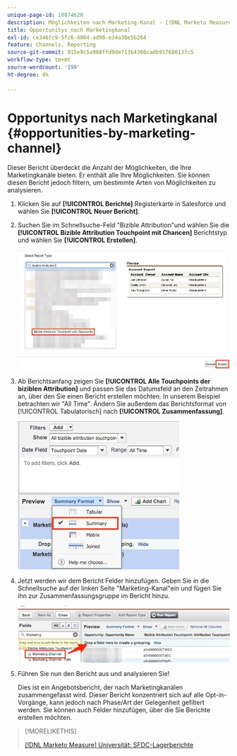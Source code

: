 ```yaml
---
unique-page-id: 18874628
description: Möglichkeiten nach Marketing-Kanal - [!DNL Marketo Measure]
title: Opportunitys nach Marketingkanal
exl-id: ce346fc9-5fc6-4004-ad90-e34a30e5b264
feature: Channels, Reporting
source-git-commit: 915e9c5a968ffd9de713b4308cadb91768613fc5
workflow-type: tm+mt
source-wordcount: '199'
ht-degree: 4%

---
```


# Opportunitys nach Marketingkanal {#opportunities-by-marketing-channel}

Dieser Bericht überdeckt die Anzahl der Möglichkeiten, die Ihre Marketingkanäle bieten. Er enthält alle Ihre Möglichkeiten. Sie können diesen Bericht jedoch filtern, um bestimmte Arten von Möglichkeiten zu analysieren.

1. Klicken Sie auf **[!UICONTROL Berichte]** Registerkarte in Salesforce und wählen Sie **[!UICONTROL Neuer Bericht]**.

1. Suchen Sie im Schnellsuche-Feld &quot;Bizible Attribution&quot;und wählen Sie die **[!UICONTROL Bizible Attribution Touchpoint mit Chancen]** Berichtstyp und wählen Sie **[!UICONTROL Erstellen]**.

   ![](assets/1-2.jpg)

1. Ab Berichtsanfang zeigen Sie **[!UICONTROL Alle Touchpoints der biziblen Attribution]** und passen Sie das Datumsfeld an den Zeitrahmen an, über den Sie einen Bericht erstellen möchten. In unserem Beispiel betrachten wir &quot;All Time&quot;. Ändern Sie außerdem das Berichtsformat von [!UICONTROL Tabulatorisch] nach **[!UICONTROL Zusammenfassung]**.

   ![](assets/2-2.jpg)

1. Jetzt werden wir dem Bericht Felder hinzufügen. Geben Sie in die Schnellsuche auf der linken Seite &quot;Marketing-Kanal&quot;ein und fügen Sie ihn zur Zusammenfassungsgruppe im Bericht hinzu.

   ![](assets/3-2.jpg)

1. Führen Sie nun den Bericht aus und analysieren Sie!

   Dies ist ein Angebotsbericht, der nach Marketingkanälen zusammengefasst wird. Dieser Bericht konzentriert sich auf alle Opt-in-Vorgänge, kann jedoch nach Phase/Art der Gelegenheit gefiltert werden. Sie können auch Felder hinzufügen, über die Sie Berichte erstellen möchten.

>[!MORELIKETHIS]
>
>[[!DNL Marketo Measure] Universität: SFDC-Lagerberichte](https://universityonline.marketo.com/courses/bizible-fundamentals-bizible-102/#/page/5c5cb68dfb384d0c9fb96cc4)
